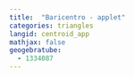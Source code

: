 ```yaml
---
title:  "Baricentro - applet"
categories: triangles
langid: centroid_app
mathjax: false
geogebratube:
  - 1334087
---
```


<div style="height:600px; width:800px; margin: auto;" id="applet_container1334087"></div>

